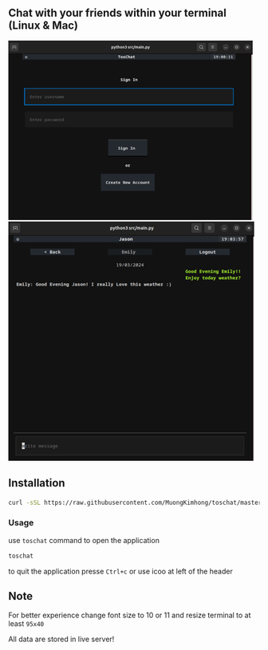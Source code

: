 ## Chat with your friends within your terminal (Linux & Mac)

![Screenshot](new_screenshot_one.png) ![Screenshot](new_screenshot_two.png)

## Installation
```bash
curl -sSL https://raw.githubusercontent.com/MuongKimhong/toschat/master/install.sh | bash
```
### Usage
use `toschat` command to open the application
```bash
toschat
```
to quit the application presse `Ctrl+c` or use icoo at left of the header

## Note
For better experience change font size to 10 or 11 and resize terminal to at least
`95x40`

All data are stored in live server!
